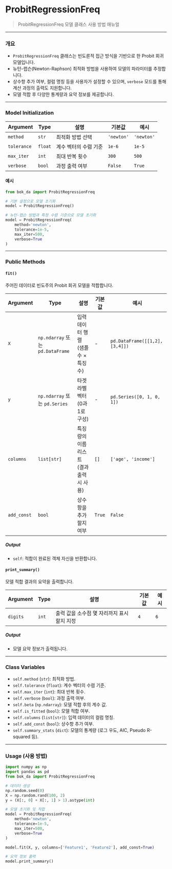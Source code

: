 # ProbitRegressionFreq

> ProbitRegressionFreq 모델 클래스 사용 방법 매뉴얼

---

### 개요
- `ProbitRegressionFreq` 클래스는 빈도론적 접근 방식을 기반으로 한 Probit 회귀 모델입니다.
- 뉴턴-랩슨(Newton-Raphson) 최적화 방법을 사용하여 모델의 파라미터를 추정합니다.
- 상수항 추가 여부, 컬럼 명칭 등을 사용자가 설정할 수 있으며, `verbose` 모드를 통해 계산 과정의 출력도 지원합니다.
- 모델 적합 후 다양한 통계량과 요약 정보를 제공합니다.

---

### Model Initialization

| **Argument**   | **Type** | **설명**                                   | **기본값** | **예시**      |
| -------------- | -------- | ------------------------------------------ | ---------- | ------------- |
| `method`       | `str`    | 최적화 방법 선택 | `'newton'` | `'newton'`    |
| `tolerance`    | `float`  | 계수 벡터의 수렴 기준                      | `1e-6`     | `1e-5`        |
| `max_iter`     | `int`    | 최대 반복 횟수                             | `300`      | `500`         |
| `verbose`      | `bool`   | 과정 출력 여부                             | `False`    | `True`        |

#### 예시
```python
from bok_da import ProbitRegressionFreq

# 기본 설정으로 모델 초기화
model = ProbitRegressionFreq()

# 뉴턴-랩슨 방법과 특정 수렴 기준으로 모델 초기화
model = ProbitRegressionFreq(
    method='newton',
    tolerance=1e-5,
    max_iter=500,
    verbose=True
)
```

---

### Public Methods

#### `fit()`
주어진 데이터로 빈도주의 Probit 회귀 모델을 적합합니다.

| **Argument** | **Type** | **설명** | **기본값** | **예시** |
|--------------|----------|----------|------------|----------|
| `X` | `np.ndarray` 또는 `pd.DataFrame` | 입력 데이터 행렬 (샘플 수 × 특징 수) | - | `pd.DataFrame([[1,2],[3,4]])` |
| `y` | `np.ndarray` 또는 `pd.Series` | 타겟 라벨 벡터 (0과 1로 구성) | - | `pd.Series([0, 1, 0, 1])` |
| `columns` | `list[str]` | 특징량의 이름 리스트 (결과 출력 시 사용) | `[]` | `['age', 'income']` |
| `add_const` | `bool` | 상수항을 추가할지 여부 | `True` | `False` |

##### Output
- `self`: 적합이 완료된 객체 자신을 반환합니다.

<!-- #### `get_beta()`
적합이 완료된 모델의 계수를 반환합니다.

| **Argument** | **Type** | **설명** | **기본값** | **예시** |
|--------------|----------|----------|------------|----------|
| `series` | `bool` | pandas Series로 반환할 지 여부 | `True` | `False` |

##### Output
- `pd.Series` 또는 `dict`: 모델 계수 (Pandas Series 또는 딕셔너리 형태)

#### `get_beta_table()`
회귀 계수 테이블을 반환합니다. 이는 모델 요약 시 출력되는 계수 테이블의 데이터입니다.

| **Argument** | **Type** | **설명** | **기본값** | **예시** |
|--------------|----------|----------|------------|----------|
| `df` | `bool` | 결과를 DataFrame으로 반환할 지 여부 | `True` | `True` |

##### Output
- `pd.DataFrame` 또는 `dict`: 계수 테이블.

#### `get_fit_stats()`
모델 적합 통계량을 반환합니다.

| **Argument** | **Type** | **설명** | **기본값** | **예시** |
|--------------|----------|----------|------------|----------|
| `series` | `bool` | 통계량을 Pandas Series로 반환할지 여부 | `True` | `True` |

##### Output
- `pd.Series` 또는 `dict`: 적합 통계량. -->

#### `print_summary()`
모델 적합 결과의 요약을 출력합니다.

| **Argument** | **Type** | **설명** | **기본값** | **예시** |
|--------------|----------|----------|------------|----------|
| `digits` | `int` | 출력 값을 소수점 몇 자리까지 표시할지 지정 | `4` | `6` |

##### Output
- 모델 요약 정보가 출력됩니다.

---

### Class Variables

- `self.method` (`str`): 최적화 방법.
- `self.tolerance` (`float`): 계수 벡터의 수렴 기준.
- `self.max_iter` (`int`): 최대 반복 횟수.
- `self.verbose` (`bool`): 과정 출력 여부.
- `self.beta` (`np.ndarray`): 모델 적합 후의 계수 값.
- `self.is_fitted` (`bool`): 모델 적합 여부.
- `self.columns` (`list[str]`): 입력 데이터의 컬럼 명칭.
- `self.add_const` (`bool`): 상수항 추가 여부.
- `self.summary_stats` (`dict`): 모델의 통계량 (로그 우도, AIC, Pseudo R-squared 등).

---

### Usage (사용 방법)

```python
import numpy as np
import pandas as pd
from bok_da import ProbitRegressionFreq

# 데이터 생성
np.random.seed(0)
X = np.random.rand(100, 2)
y = (X[:, 0] + X[:, 1] > 1).astype(int)

# 모델 초기화 및 적합
model = ProbitRegressionFreq(
    method='newton',
    tolerance=1e-5,
    max_iter=500,
    verbose=True
)

model.fit(X, y, columns=['Feature1', 'Feature2'], add_const=True)

# 요약 정보 출력
model.print_summary()
```

